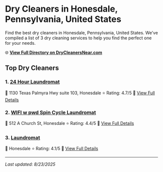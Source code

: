 # Dry Cleaners in Honesdale, Pennsylvania, United States

Find the best dry cleaners in Honesdale, Pennsylvania, United States. We've compiled a list of 3 dry cleaning services to help you find the perfect one for your needs.

🌐 **[View Full Directory on DryCleanersNear.com](https://drycleanersnear.com/city/US/Pennsylvania/Honesdale)**

## Top Dry Cleaners

### 1. [24 Hour Laundromat](https://drycleanersnear.com/dryCleaner/6860f2ec9e55fd3072cb387a/24-hour-laundromat)
📍 1130 Texas Palmyra Hwy suite 103, Honesdale
⭐ Rating: 4.7/5
🔗 [View Full Details](https://drycleanersnear.com/dryCleaner/6860f2ec9e55fd3072cb387a/24-hour-laundromat)

### 2. [WIFI w pwd Spin Cycle Laundromat](https://drycleanersnear.com/dryCleaner/6860f2ee9e55fd3072cb390e/wifi-w-pwd-spin-cycle-laundromat)
📍 512 A Church St, Honesdale
⭐ Rating: 4.4/5
🔗 [View Full Details](https://drycleanersnear.com/dryCleaner/6860f2ee9e55fd3072cb390e/wifi-w-pwd-spin-cycle-laundromat)

### 3. [Laundromat](https://drycleanersnear.com/dryCleaner/6860f2e59e55fd3072cb36b7/laundromat)
📍 Honesdale
⭐ Rating: 4.1/5
🔗 [View Full Details](https://drycleanersnear.com/dryCleaner/6860f2e59e55fd3072cb36b7/laundromat)


---

*Last updated: 8/23/2025*
